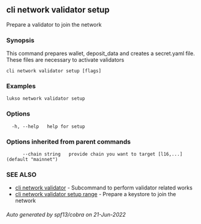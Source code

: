 ## cli network validator setup

Prepare a validator to join the network

### Synopsis

This command prepares wallet, deposit_data and creates a secret.yaml file. These files are necessary to
activate validators

```
cli network validator setup [flags]
```

### Examples

```
lukso network validator setup
```

### Options

```
  -h, --help   help for setup
```

### Options inherited from parent commands

```
      --chain string   provide chain you want to target [l16,...] (default "mainnet")
```

### SEE ALSO

* [cli network validator](cli_network_validator.md)	 - Subcommand to perform validator related works
* [cli network validator setup range](cli_network_validator_setup_range.md)	 - Prepare a keystore to join the network

###### Auto generated by spf13/cobra on 21-Jun-2022
